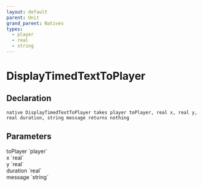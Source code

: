 ```yaml
---
layout: default
parent: Unit
grand_parent: Natives
types:
  - player
  - real
  - string
---
```


# DisplayTimedTextToPlayer

## Declaration

```
native DisplayTimedTextToPlayer takes player toPlayer, real x, real y, real duration, string message returns nothing
```

## Parameters
<dl>
  <dt>toPlayer `player`</dt>
  <dd></dd>

  <dt>x `real`</dt>
  <dd></dd>

  <dt>y `real`</dt>
  <dd></dd>

  <dt>duration `real`</dt>
  <dd></dd>

  <dt>message `string`</dt>
  <dd></dd>
</dl>